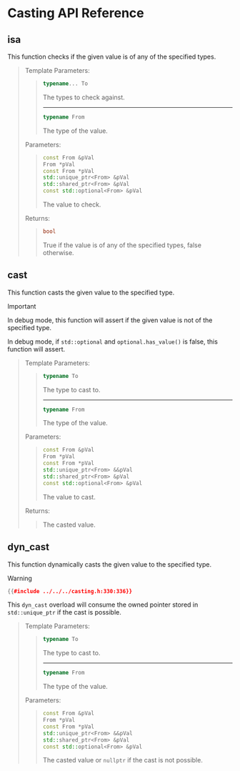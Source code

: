 # Casting API Reference

## isa

This function checks if the given value is of any of the specified types.

> Template Parameters:
>
> > ```cpp
> > typename... To
> > ```
> >
> > The types to check against.
> >
> > ---
> >
> > ```cpp
> > typename From
> > ```
> >
> > The type of the value.
>
> Parameters:
>
> > ```cpp
> > const From &pVal
> > From *pVal
> > const From *pVal
> > std::unique_ptr<From> &pVal
> > std::shared_ptr<From> &pVal
> > const std::optional<From> &pVal
> > ```
> >
> > The value to check.
>
> Returns:
>
> > ```cpp
> > bool
> > ```
> >
> > True if the value is of any of the specified types, false otherwise.

## cast

This function casts the given value to the specified type.

> [!IMPORTANT]
> In debug mode, this function will assert if the given value is not of the specified type.
>
> In debug mode, if `std::optional` and `optional.has_value()` is false, this function will assert.

> Template Parameters:
>
> > ```cpp
> > typename To
> > ```
> >
> > The type to cast to.
> >
> > ---
> >
> > ```cpp
> > typename From
> > ```
> >
> > The type of the value.
>
> Parameters:
>
> > ```cpp
> > const From &pVal
> > From *pVal
> > const From *pVal
> > std::unique_ptr<From> &&pVal
> > std::shared_ptr<From> &pVal
> > const std::optional<From> &pVal
> > ```
> >
> > The value to cast.
>
> Returns:
>
> > The casted value.

## dyn_cast

This function dynamically casts the given value to the specified type.

> [!WARNING]
>
> ```cpp
> {{#include ../../../casting.h:330:336}}
> ```
>
> This `dyn_cast` overload will consume the owned pointer stored in `std::unique_ptr` if the cast is possible.

> Template Parameters:
>
> > ```cpp
> > typename To
> > ```
> >
> > The type to cast to.
> >
> > ---
> >
> > ```cpp
> > typename From
> > ```
> >
> > The type of the value.
>
> Parameters:
>
> > ```cpp
> > const From &pVal
> > From *pVal
> > const From *pVal
> > std::unique_ptr<From> &&pVal
> > std::shared_ptr<From> &pVal
> > const std::optional<From> &pVal
> > ```
> >
> > The casted value or `nullptr` if the cast is not possible.
